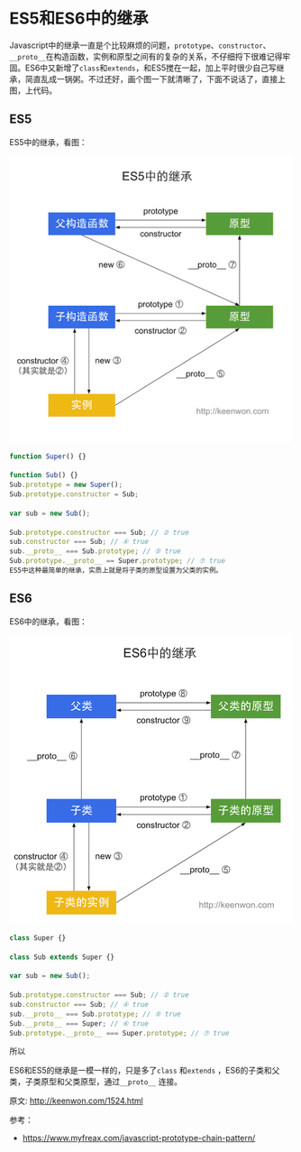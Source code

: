 # ES5和ES6中的继承

Javascript中的继承一直是个比较麻烦的问题，`prototype`、`constructor`、`__proto__`在构造函数，实例和原型之间有的复杂的关系，不仔细捋下很难记得牢固。ES6中又新增了`class`和`extends`，和ES5搅在一起，加上平时很少自己写继承，简直乱成一锅粥。不过还好，画个图一下就清晰了，下面不说话了，直接上图，上代码。

## ES5

ES5中的继承，看图：

![es5-inherit](./img/es5-inherit.png)

```js
function Super() {}

function Sub() {}
Sub.prototype = new Super();
Sub.prototype.constructor = Sub;

var sub = new Sub();

Sub.prototype.constructor === Sub; // ② true
sub.constructor === Sub; // ④ true
sub.__proto__ === Sub.prototype; // ⑤ true
Sub.prototype.__proto__ == Super.prototype; // ⑦ true
ES5中这种最简单的继承，实质上就是将子类的原型设置为父类的实例。
```

## ES6

ES6中的继承，看图：

![es6-inherit](./img/es6-inherit.png)

```js
class Super {}

class Sub extends Super {}

var sub = new Sub();

Sub.prototype.constructor === Sub; // ② true
sub.constructor === Sub; // ④ true
sub.__proto__ === Sub.prototype; // ⑤ true
Sub.__proto__ === Super; // ⑥ true
Sub.prototype.__proto__ === Super.prototype; // ⑦ true
```

所以

ES6和ES5的继承是一模一样的，只是多了`class` 和`extends` ，ES6的子类和父类，子类原型和父类原型，通过`__proto__` 连接。

原文: http://keenwon.com/1524.html

参考：

- https://www.myfreax.com/javascript-prototype-chain-pattern/
